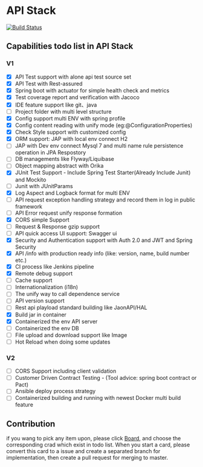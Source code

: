 
# API Stack

[![Build Status](https://travis-ci.org/zjx-immersion/api-stack.svg?branch=master)](https://travis-ci.org/zjx-immersion/api-stack)

## Capabilities todo list in API Stack

### V1
 
 - [x] API Test support with alone api test source set
 - [X] API Test with Rest-assured
 - [x] Spring boot with actuator for simple health check and metrics
 - [X] Test coverage report and verification with Jacoco
 - [X] IDE feature support like git、java
 - [ ] Project folder with multi level structure
 - [X] Config support multi ENV with spring profile
 - [X] Config content reading with unify mode  (eg:@ConfigurationProperties)
 - [X] Check Style support with customized config
 - [X] ORM support: JAP with local env connect H2 
 - [ ] JAP with Dev env connect Mysql 7 and multi name rule persistence operation in JPA Respostory
 - [ ] DB managements like Flyway/Liquibase
 - [ ] Object mapping abstract with Orika
 - [X] JUnit Test Support - Include Spring Test Starter(Already Include Junit) and Mockito 
 - [ ] Junit with JUnitParams
 - [X] Log Aspect and Logback format for multi ENV
 - [ ] API request exception handling strategy and record them in log in public framework
 - [ ] API Error request unify response formation
 - [X] CORS simple Support
 - [ ] Request & Response gzip support
 - [ ] API quick access UI support: Swagger ui 
 - [X] Security and Authentication support with Auth 2.0 and JWT and Spring Security
 - [X] API /info with production ready info (like: version, name, build number etc.)
 - [X] CI process like Jenkins pipeline
 - [X] Remote debug support
 - [ ] Cache support
 - [ ] Internationalization (i18n)
 - [ ] The unify way to call dependence service
 - [ ] API version support
 - [ ] Rest api playload standard building like JaonAPI/HAL
 - [X] Build jar in container
 - [X] Containerized the env API server
 - [ ] Containerized the env DB 
 - [ ] File upload and download support like Image
 - [ ] Hot Reload when doing some updates
 
 ### V2
 - [ ] CORS Support including client validation
 - [ ] Customer Driven Contract Testing - (Tool advice: spring boot contract or Pact)
 - [ ] Ansible deploy process strategy
 - [ ] Containerized building and running with newest Docker multi build feature
 
 ## Contribution
 if you wang to pick any item upon, please click [Board](https://github.com/zjx-immersion/api-stack/projects/1), and choose the corresponding crad which exist in todo list.
 When you start a card, please convert this card to a issue and create a separated branch for implementation, then create a pull request for merging to master.